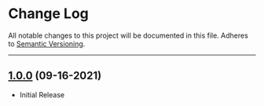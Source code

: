 # Change Log
All notable changes to this project will be documented in this file.
Adheres to [Semantic Versioning](http://semver.org/).

---

## [1.0.0](https://github.com/ngageoint/projections-ios/releases/tag/1.0.0) (09-16-2021)

* Initial Release
